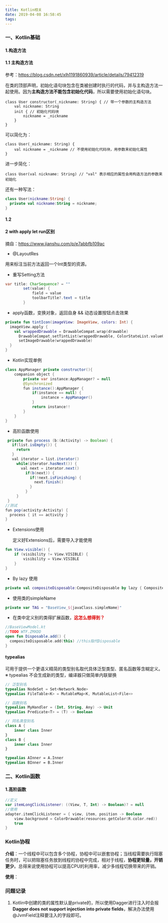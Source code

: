 ```yaml
---
title: Kotlin相关
date: 2019-04-08 16:58:45
tags:
---
```


### 一、Kotlin基础

#### 1.构造方法

#### 1.1 主构造方法

参考：https://blog.csdn.net/xlh1191860939/article/details/79412319

在类的顶部声明，初始化语句块包含在类被创建时执行的代码，并与主构造方法一起使用。因为**主构造方法不能包含初始化代码**，所以需要使用初始化语句块。

```kotl
class User constructor(_nickname: String) { // 带一个参数的主构造方法
    val nickname: String
    init { // 初始化代码块
        nickname = _nickname
    }
}
```

可以简化为：

```ko
class User(_nickname: String) {
    val nickname = _nickname // 不使用初始化代码块，用参数来初始化属性
}
```

进一步简化：

```kot
class User(val nickname: String) // "val" 表示相应的属性会用构造方法的参数来初始化
```

还有一种写法：

```kotlin
class User(nickname:String) {
  private val nickname:String = nickname;
}
```

#### 1.2 

#### 2 with apply let run区别

摘自：https://www.jianshu.com/p/e7abbfb109ac



+ @LayoutRes

用来标注当前方法返回一个Int类型的资源。

+ 重写Setting方法

```java
var title: CharSequence? = ""
        set(value) {
            field = value
            toolbarTitle?.text = title
        }
```

+ apply函数，变换对象，返回自身 && 动态设置按钮点击效果

```kotlin
private fun tintIcon(imageView: ImageView, colors: Int) {
  imageView.apply {
    val wrappedDrawable = DrawableCompat.wrap(drawable)
      DrawableCompat.setTintList(wrappedDrawable, ColorStateList.valueOf(colors))
      setImageDrawable(wrappedDrawable)
  }
}
```

+ Kotlin实现单例

```java
class AppManager private constructor(){
    companion object {
        private var instance:AppManager? = null
        @Synchronized
        fun instance():AppManager {
            if(instance == null) {
                instance = AppManager()
            }
            return instance!!
        }
    }
}
```

+ 高阶函数使用

```java
 private fun process (b:(Activity) -> Boolean) {
   if(list.isEmpty()) {
     return
   }
   val iterator = list.iterator()
     while(iterator.hasNext()) {
       val next = iterator.next()
         if(b(next)) {
           if(!next.isFinishing) {
             next.finish()
           }
         }
     }
 }
//测试
fun pop(activity:Activity) {
  process { it == activity }
}
```

+ Extensions使用

  定义好Extensions后，需要导入才能使用

```kotlin
fun View.visible() {
    if (visibility != View.VISIBLE) {
        visibility = View.VISIBLE
    }
}
```

+ By lazy 使用

```kotlin
private val compositeDisposable:CompositeDisposable by lazy { CompositeDisposable() }
```

+ 使用类的simpleName

```kotlin
private var TAG = "BaseView_${javaClass.simpleName}"
```

+ 在类中定义别的类得扩展函数，<font color="#dd0000">**这怎么想得到？**</font>

```kotlin
//BaseViewModel.kt
//TODO WTF.ZMXDD
open fun Disposable.add() {
  compositeDisposable.add(this) //this指代Disposable
}
```

#### typealias

可用于提供一个更语义精简的类型别名取代具体泛型类型、匿名函数等含糊定义。※ typealias 不会生成新的类型，编译器只做简单内联替换

```kotlin
// 泛型别名
typealias NodeSet = Set<Network.Node>
typealias FileTable<K> = MutableMap<K, MutableList<File>>

// 函数别名
typealias MyHandler = (Int, String, Any) -> Unit
typealias Predicate<T> = (T) -> Boolean

// 同名类型别名
class A {
    inner class Inner
}
class B {
    inner class Inner
}

typealias AInner = A.Inner
typealias BInner = B.Inner
```





### 二、Kotlin函数

#### 1.高阶函数

```kotlin
//定义
var itemLongClickListener: ((View, T, Int) -> Boolean)? = null
//使用
adapter.itemClickListener = { view, item, position -> Boolean
    view.background = ColorDrawable(resources.getColor(R.color.red))
    true
}
```









### Kotlin协程

**介绍**：一个线程中可以包含多个协程，协程中可以嵌套协程；当线程需要执行阻塞任务时，可以把阻塞任务放到线程的协程中完成，相对于线程，**协程更轻量，开销更少**。总得来说使用协程可以提高CPU的利用率，减少多线程切换带来的开销。

**使用**：



### 问题记录

1. Kotlin中创建的类的属性默认是private的，所以使用Dagger进行注入时会报**Dagger does not support injection into private fields**，解决办法使用@JvmField注释要注入的字段即可。

